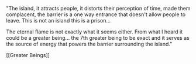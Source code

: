 "The island, it attracts people, it distorts their perception of time, made them complacent, the barrier is a one way entrance that doesn't allow people to leave. This is not an island this is a prison...

The eternal flame is not exactly what it seems either. From what I heard it could be a greater being... the 7th greater being to be exact and it serves as the source of energy that powers the barrier surrounding the island."

[[Greater Beings]]